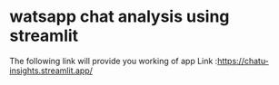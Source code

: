 # watsapp chat analysis using streamlit

The following link will provide you working of app
Link :https://chatu-insights.streamlit.app/
